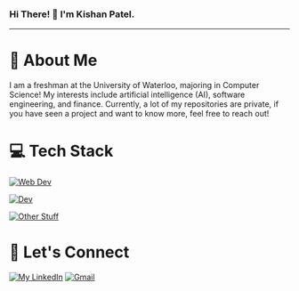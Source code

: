 ### Hi There! 👋 I'm Kishan Patel.
-----
# :postbox: About Me
I am a freshman at the University of Waterloo, majoring in Computer Science!  My interests include artificial intelligence (AI), software engineering, and finance. Currently, a lot of my repositories are private, if you have seen a project and want to know more, feel free to reach out!

# 💻 Tech Stack
[![Web Dev](https://skillicons.dev/icons?i=html,css,js,react&theme=dark)](https://skillicons.dev)

[![ Dev](https://skillicons.dev/icons?i=fastapi,flask,django,go&theme=dark)](https://skillicons.dev) 

[![Other Stuff](https://skillicons.dev/icons?i=python,pytorch,cs,cpp&theme=dark)](https://skillicons.dev)

# :handshake: Let's Connect
[![My LinkedIn](https://skillicons.dev/icons?i=linkedin&theme=dark)](https://www.linkedin.com/in/kpatelswe/)
[![Gmail](https://skillicons.dev/icons?i=gmail&theme=dark)](mailto:k.patel518007@gmail.com)





